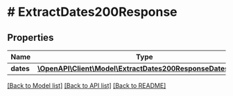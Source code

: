 # # ExtractDates200Response

## Properties

Name | Type | Description | Notes
------------ | ------------- | ------------- | -------------
**dates** | [**\OpenAPI\Client\Model\ExtractDates200ResponseDatesInner[]**](ExtractDates200ResponseDatesInner.md) |  | [optional]

[[Back to Model list]](../../README.md#models) [[Back to API list]](../../README.md#endpoints) [[Back to README]](../../README.md)

